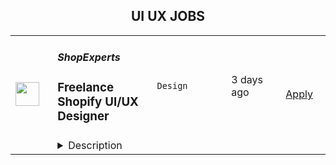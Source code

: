 <div align="center"><h2>UI UX JOBS</h2></div><table><tr>
                <td width="100" height="100" rowspan="2">
                    <img src="https://wwr-pro.s3.amazonaws.com/logos/0081/9465/logo.gif" width="38px" height="auto">
                </td>
                <td width="300">
                    <h5>ShopExperts</h5>
                    <h3> Freelance Shopify UI/UX Designer</h3>
                </td>
                <td width="300">
                    <code>Design</code>
                </td>
                <td width="200">
                <text>3 days ago</text>
                </td>
                <td width="100" rowspan="2">
                <a href="https://weworkremotely.com/remote-jobs/shopexperts-freelance-shopify-ui-ux-designer" align="right" target="_blank">Apply</a>
                </td>
            </tr>
            <tr>
                <td colspan="3">
                <details><summary>Description</summary>
                <img src="https://we-work-remotely.imgix.net/logos/0081/9465/logo.gif?ixlib=rails-4.0.0&w=50&h=50&dpr=2&fit=fill&auto=compress" />

<p>
  <strong>Headquarters:</strong> Canada
    <br /><strong>URL:</strong> <a href="https://shopexperts.com">https://shopexperts.com</a>
</p>

<div>Shopexperts is looking for freelance UI/UX designers and Web layout designers to join our talent network. Our clients are eCommerce agencies and eCommerce tech startups building for Shopify, and DTC or B2B consumer eCommerce brands building on the Shopify platform. <br><br>Vetted freelancers in our network are matched with companies in need of skilled design talent for ongoing/temporary contracts starting from 10 hours/week or for defined projects starting from 40 hours/week.<br><br><strong>Description:</strong><br><br>- Set your own hourly/day rate - up to $85/hour, or up to $750/day<br>- Get matched with ambitious companies in the eCommerce space for defined large projects or ongoing contracts from 1-6 months, up to full-time permanent jobs. <br>- Be part of a growing and vibrant professional community <br>- Develop your career and craft with fewer, better contracts and companies<br>- Weekly or bi-weekly payouts<br><br><strong>Requirements:</strong><br><br>- Native or fluent English is required<br>- 4 years of professional experience as a web designer. The more experience you have as a Shopify developer, the better.<br>- Exposure to Shopify's Polaris design guidelines and eCommerce theme or PDP design experience a plus<br>- Must have a track record of high performing team member<br>- With or without team lead experience<br>- Available a minimum of 10 hours a week (up to 40)<br>- Priority and preference given to skilled freelancers in the UK, Spain, Portugal, Serbia, Romania, South Africa, Poland, Lithuania, Bulgaria, Argentina, Brazil. <br><br><a href="https://shopifygroup.typeform.com/to/sRuKEwy3">Apply to join our talent community</a>
</div>

<p><strong>To apply:</strong> <a href="https://weworkremotely.com/remote-jobs/shopexperts-freelance-shopify-ui-ux-designer">https://weworkremotely.com/remote-jobs/shopexperts-freelance-shopify-ui-ux-designer</a></p>

                </details>
                </td>
            </tr>,<tr>
                <td width="100" height="100" rowspan="2">
                    <img src="https://wwr-pro.s3.amazonaws.com/logos/0081/8797/logo.gif" width="38px" height="auto">
                </td>
                <td width="300">
                    <h5>amazee.io</h5>
                    <h3> UX Product Designer - (80% - 100%)</h3>
                </td>
                <td width="300">
                    <code>Design</code>
                </td>
                <td width="200">
                <text>13 days ago</text>
                </td>
                <td width="100" rowspan="2">
                <a href="https://weworkremotely.com/remote-jobs/amazee-io-ux-product-designer-80-100" align="right" target="_blank">Apply</a>
                </td>
            </tr>
            <tr>
                <td colspan="3">
                <details><summary>Description</summary>
                <img src="https://we-work-remotely.imgix.net/logos/0081/8797/logo.gif?ixlib=rails-4.0.0&w=50&h=50&dpr=2&fit=fill&auto=compress" />

<p>
  <strong>Headquarters:</strong> Zurich, Switzerland 
    <br /><strong>URL:</strong> <a href="https://amazee.io">https://amazee.io</a>
</p>

<div>
<strong>UX Product Designer - (80% - 100%)<br><br></strong><br>
</div><div>
<strong>Description:</strong><br><br>
</div><div>Hi! We're <a href="http://amazee.io/">amazee.io</a>, a ZeroOps application delivery hub for engineering teams to deploy applications more easily. Our developer-centric, open source platform makes developers’ lives and jobs easier, minimizing the stress of managing infrastructure or operations. amazee.io supports organizations across the globe to accelerate their cloud and container adoption, along with providing easily managed Kubernetes for developer teams. We run anywhere in the world, with 24/7/365 dedicated support. </div><div><br></div><div>We’re looking for a UX Designer to drive improvements to how we assess, develop, and improve user experience and interactions with our ZeroOps delivery platform Lagoon. From a largely internal tool, Lagoon has grown to be a core product in its own right. We are growing a design and development team around Lagoon, to drive it into becoming a world leading platform for application deployments, for both technical and non technical users. You'll work alongside a UI Designer, and a Front End Developer in a product development team. We’ve got some exciting new directions to take our interfaces and integrations, and in delivering a more complete experience for all our users. </div><div> </div><div>If you feel like this could be the role for you, then come and join a team of open source enthusiasts, committed to providing flexible web solutions in an open and transparent work environment, and having fun doing it.</div><div> </div><div><strong>What you’ll be doing: </strong></div><ul>
<li>Working with our internal teams, external partners and users to identify opportunities to improve our Lagoon product suite</li>
<li>Conducting user research to uncover user’s pain points, needs and opportunities</li>
<li>Developing our user journey maps and personas </li>
<li>Working closely with developers to develop the look and feel of our products, and ensure a high level of quality and usability</li>
<li>Producing sketches and prototypes to test functionality and formalise design requirements</li>
<li>Shaping a culture of design at amazee.io to help define the interactions users at all levels have with our products and tools.</li>
</ul><div><br></div><div><strong>What you’ll bring:</strong></div><ul>
<li>Demonstrated work experience as a digital Product Designer or similar role</li>
<li>Previous experience designing technical products</li>
<li>Experience in digital interface design for web/admin interfaces (and maybe even CLI!)</li>
<li>Experience with design programs (Inkscape, Illustrator and Sketch) and prototyping tools (Invision, Figma etc)</li>
<li>Understanding of how to conduct good UX research to obtain truly meaningful insights (quantitative and qualitative)</li>
<li>Strong focus on customer and user advocacy</li>
<li>An eye for aesthetic design and customer appeal</li>
<li>Comfort communicating design and technical topics in English, both verbal and written<br><br>
</li>
</ul><div>amazee.io is dedicated to providing a work environment of trust, transparency, and inclusion for everyone. As a fully remote company we offer flexibility when it comes to working hours and location. Here’s some other things you can expect from us.</div><div>
<br><br>
</div><div><strong>What we’ll bring:</strong></div><ul>
<li>A fully distributed team of creative colleagues in a flat, open and transparent organization</li>
<li>Flexible working hours, and time off in lieu when you work overhours</li>
<li>Fully Remote working </li>
<li>5 paid days off a year for conference attendance or education related commitments </li>
<li>An annual education benefit of $1,500 or equivalent to dedicate to your professional development</li>
<li>An annual wellbeing benefit of $500 or equivalent to dedicate to your physical or mental health </li>
<li>A monthly connectivity benefit of $100 or equivalent for you to expense internet costs as a remote worker </li>
<li>Your own annual tech budget, with full initial setup provided</li>
<li>Sweet, sweet Swag - Hoodies and other goodies </li>
<li>
<strong>amazee.io Quest!</strong> - After 3 years, you’ll get 3 weeks paid off work to undertake a profound personal goal, or undertake a bucket list type challenge</li>
</ul><div><br></div><div><strong>So what’s next?: </strong></div><div><br></div><div>Apply! Send us your CV showcasing who you are, your experience, and anything else you think we should know!<br><br>The amazee.io Team </div>

<p><strong>To apply:</strong> <a href="https://weworkremotely.com/remote-jobs/amazee-io-ux-product-designer-80-100">https://weworkremotely.com/remote-jobs/amazee-io-ux-product-designer-80-100</a></p>

                </details>
                </td>
            </tr>,<tr>
                <td width="100" height="100" rowspan="2">
                    <img src="https://wwr-pro.s3.amazonaws.com/logos/0081/8736/logo.gif" width="38px" height="auto">
                </td>
                <td width="300">
                    <h5>TryHackMe</h5>
                    <h3> Lead UI/UX Designer</h3>
                </td>
                <td width="300">
                    <code>Design</code>
                </td>
                <td width="200">
                <text>14 days ago</text>
                </td>
                <td width="100" rowspan="2">
                <a href="https://weworkremotely.com/remote-jobs/tryhackme-lead-ui-ux-designer" align="right" target="_blank">Apply</a>
                </td>
            </tr>
            <tr>
                <td colspan="3">
                <details><summary>Description</summary>
                <img src="https://we-work-remotely.imgix.net/logos/0081/8736/logo.gif?ixlib=rails-4.0.0&w=50&h=50&dpr=2&fit=fill&auto=compress" />

<p>
  <strong>Headquarters:</strong> London
    <br /><strong>URL:</strong> <a href="http://tryhackme.com">http://tryhackme.com</a>
</p>

<div><strong><em><br>Full-time Fully Remote</em></strong></div><div>
<em>£70,000 to £90,000 (experience dependent) ~$81k to $100k<br></em><br>
</div><div><strong><br>What we do</strong></div><div>
<a href="https://tryhackme.com/"><br>TryHackMe</a> is an online platform (with over a million users) that teaches cyber security through short, gamified real-world labs. We have content for both complete beginners and seasoned hackers, incorporation guides and challenges to cater for different learning styles.<br><br>
</div><div>
<strong><br>About the role<br></strong><br>
</div><div><strong>The fundamentals of what you will be doing:</strong></div><ul>
<li>Translate business needs, user needs and technology constraints into solution concepts that are meaningful, easy to use, and engaging</li>
<li>Combine UX thinking with design execution, to produce usable and intuitive user interfaces</li>
<li>Develop UI mockups and prototypes that clearly illustrate how sites function and look like</li>
<li>Can innovate and develop out-of-the-box solutions to complex user interaction problems.</li>
<li>Direct all elements of design, including typography, imagery, iconography, etc.</li>
<li>Provide critical analysis of user experience designs based on heuristics and other accepted design principles</li>
<li>Develop personas, user stories and other design related documents</li>
<li>Provides mentoring and design leadership to designers. <ul>
<li>Review designs against business requirements</li>
<li>Flat hierarchy management style (empowerment, psychological safety, etc.)</li>
</ul>
</li>
<li>Evaluate new and emerging methods and technologies in UX prototyping and identify best of breed to incorporate into your team’s toolkit</li>
</ul><div><strong><br>Why would this role be challenging?</strong></div><ul>
<li>We are currently rebuilding our platform, and we need to figure out how much we should be rebuilding from scratch. This is where your research expertise comes in handy. After the research phase, you will set the UI/UX strategy for the entire platform.</li>
<li>Redesign most of the UI components from scratch, setting out the best practices for each component <ul><li>Manage design libraries and design systems with adherence to our brand.</li></ul>
</li>
<li>Our team is small but scaling. So we are in the chaotic growing phase and we need help thinking through some of our design and design thinking processes. <ul>
<li>Identify areas that need alignment or could benefit from knowledge sharing</li>
<li>Identify design/research related inefficiencies</li>
</ul>
</li>
<li>Evangelizing the merits of good design and research - champions user needs at all levels and influences stakeholders to consider those needs in their objectives. In other words, we want a thought leader who actively defines and institutes best practices for design, while fostering innovation to address evolving consumer expectations and technological advances.</li>
</ul><div><strong><br>Must-haves:</strong></div><ul>
<li>Be a UX research expert by… <ul>
<li>Recommend, plan and execute the research with the most appropriate tools/methodologies</li>
<li>Communicate results (Ex: unforeseen opportunities and issues that have a significant impact on product strategy and design) verbally and visually</li>
<li>Set a design strategy out of the result</li>
</ul>
</li>
<li>Strong UI skills, ability to create ascetically pleasing designs</li>
<li>Solid understanding of user-centered design, interaction design principles, responsive design and accessibility standards</li>
<li>Proactive, structured, attention to detail, growth mindset, no ego</li>
<li>Superior conceptual and critical-thinking abilities</li>
<li>Experienced with Figma</li>
<li>Excellent communication skills, including the ability to present complex concepts clearly and persuasively across diverse audiences at various levels of the organization</li>
<li>Must be willing to work 4 - 5.5 hours overlap with London time zone from 9am to 5pm</li>
</ul><div><strong><br>Nice to haves:</strong></div><ul>
<li>Typically has 5 years’ experience in UX / UI design role, using a wide variety of research methods and technologies.</li>
<li>AB testing experience</li>
<li>Experience with HTML5, CSS3 and the use of various Javascript frameworks in interface design.</li>
<li>Asynchronous working experience with a distributed team across many time zones</li>
<li>Cultural awareness and sensitivity, as this role will involve daily interaction with people in countries around the globe</li>
<li>Previously worked with EdTech and/or SaaS products</li>
<li>Has worked at a start-up</li>
</ul><div><strong><br>Founder Story</strong></div><div>
<br>TryHackMe started in 2018 by two cyber security enthusiasts, Ashu Savani and Ben Spring, who met at a summer internship. When getting started in the field, they found learning security to be a fragmented, inaccessible and difficult experience; often being given a vulnerable machine's IP with no additional resources is not the most efficient way to learn, especially when you don't have any prior knowledge. When Ben returned back to University he created a way to deploy machines and sent it to Ashu, who suggested uploading all the notes they'd made over the summer onto a centralised platform for others to learn, for free.</div><div>
<br>To allow users to share their knowledge, TryHackMe allows other users (at no charge) to create a virtual room, which contains a combination of theoretical and practical learning components.</div><div>
<br>The platform has never raised any capital and is entirely bootstrapped.</div><div>
<br>As the UX/UI Designer you will work within the Software Engineering team and collaboratively with the Product team using agile methodologies (Scrum). This role is fast-paced and varied and there is space for you to help define this with your own expertise.<br><br>
</div><h1>Perks &amp; Benefits</h1><div>
<strong>💰 Salary </strong>£70,000 to £90,000 (<em>experience dependent) ~$81k to $100k</em>
</div><div>
<strong><br>🕒 Flexi Time </strong>Choose when to start, finish and take breaks in your workday.<br><br>
</div><div>
<strong>💸 401k / Pension </strong>TryHackMe makes it easy to save money for retirement.<br><br>
</div><div>
<strong>🧡 Health Insurance </strong>Get health insurance if you're in a country that doesn't have public health care.<br><br>
</div><div>
<strong>🏗️ 10% Project </strong>Devote 10% of your time developing anything you want, providing it benefits TryHackMe in some way.</div><div>
<strong><br>⛱️ Company Retreat </strong>We're planning to have an annual company retreat (post-covid), fully paid for by us!</div><div>
<strong><br>🚣 Fully Remote </strong>In a fully digital world, there is nothing stopping you from working anywhere you want.<br><br>
</div><div>
<strong>💪 Personal Development </strong>Everyone gets a minimum annual training budget of £2,500. Use this for online courses, to acquire certifications, and more.</div><div>
<strong><br>💻 Tools </strong>You'll receive a dedicated work laptop, and any other accessories you need to do your best work.<br><br>
</div><div><strong><br>Our Hiring Process</strong></div><ul>
<li>Stage 1: 15m chat to learn more about you (and vice versa)</li>
<li>Stage 2: 1h design call presenting a case study from your portfolio</li>
<li>Stage 3: 1h management and culture fit call</li>
<li>(Optional) Stage 4: Meet some team members</li>
</ul><div>
<br>🔥 <strong>Apply Now!<br></strong><br>
</div>

<p><strong>To apply:</strong> <a href="https://weworkremotely.com/remote-jobs/tryhackme-lead-ui-ux-designer">https://weworkremotely.com/remote-jobs/tryhackme-lead-ui-ux-designer</a></p>

                </details>
                </td>
            </tr>,<tr>
                <td width="100" height="100" rowspan="2">
                    <img src="https://wwr-pro.s3.amazonaws.com/logos/0071/4150/logo.gif" width="38px" height="auto">
                </td>
                <td width="300">
                    <h5>A.Team</h5>
                    <h3> Senior Independent UX/UI Designer ($110-$190/hr)</h3>
                </td>
                <td width="300">
                    <code>Design</code>
                </td>
                <td width="200">
                <text>364 days ago</text>
                </td>
                <td width="100" rowspan="2">
                <a href="https://weworkremotely.com/remote-jobs/a-team-senior-independent-ux-ui-designer-110-190-hr" align="right" target="_blank">Apply</a>
                </td>
            </tr>
            <tr>
                <td colspan="3">
                <details><summary>Description</summary>
                <img src="https://we-work-remotely.imgix.net/logos/0071/4150/logo.gif?ixlib=rails-4.0.0&w=50&h=50&dpr=2&fit=fill&auto=compress" />

<p>
  <strong>Headquarters:</strong> NYC, SF, and TLV
    <br /><strong>URL:</strong> <a href="https://build.a.team/viaweworkremotely">https://build.a.team/viaweworkremotely</a>
</p>

<div>
<a href="https://build.a.team/wwrdesignerfasttrack">A·Team</a> is a VC-backed, stealth, application-only home on the internet for senior UX/UI designers (along with developers &amp; product folks) to team up with the hand-picked, high-growth companies on their next big thing. <br><br>After talking with hundreds of independent engineers, designers, and product folks, we heard over and over that finding vetted, high-quality, consistent clients is hard, and projects are often too small to be rewarding. A·Team matches small teams of the most talented builders in the world with companies backed by a16z, YC, Softbank, General Catalyst, etc. on a contract basis for many of their most important initiatives. We quietly launched in May 2020, and have helped A·Teamers earn $11.4+ million since.<br><br>As part of A·Team, you can expect:</div><ul>
<li>
<strong>High-paying, meaningful UX/UI design missions with the most audacious companies</strong> sent your way; generally $110-$190/hr, with vetted, fascinating clients doing work that matters. We're picky about who we partner with; new clients only come in via trusted referral. We've worked with Lyft, McGraw Hill, ClearCo, irl.com, the former CEO of Waze, the leading vaccine production software, several new unicorns we can't say here, and dozens of startups backed by a16z/YC/Softbank/etc.</li>
<li>
<strong>Work alongside friends old &amp; new: </strong>our niche is small/diverse product teams, since clients with larger budgets and higher-impact work tell us they want teams, not individuals. Of course, we keep friends together whenever we can.</li>
<li>
<strong>Full autonomy:</strong> say "no" to things that don't excite you. The most talented builders often juggle a few things at once, so there's never pressure to join an A·Team mission if you don't have the bandwidth. If we're no longer a fit, it's easy to leave or pause too. </li>
<li>
<strong>Small, curated, off-the-record gatherings:</strong> for conversations hard to have elsewhere. Long-term, we're creating micro-communities for the world's top builders to become friends around the things they care about.</li>
<li>
<strong>Keep 100% of what you earn: </strong>if you charge $130/hr, you get $130/hr. A·Team makes money by charging a small, flat, transparent platform fee on <em>top</em> of your rate.</li>
</ul><div>
<br><strong>How to apply:<br></strong>Go here: <a href="https://build.a.team/wwrdesignerfasttrack">https://build.a.team/wwrdesignerfasttrack</a> + mention WWR under how you heard about A·Team. No resume or cover letter needed; we respect your time so the application is short. We're also much more interested in seeing what you've made, and excited to chat more if there’s a fit.<br><strong><br>What you’ll do:</strong>
</div><ul>
<li>Once part of A.Team, you’ll regularly be invited to be the lead designer for impactful missions that match your interests, which you can accept or decline. Take your pick from early-stage incubations with world-class founders, to fast-growing super-funded companies, to old-school non-tech incumbents looking to build as a tech giant would.</li>
<li>Missions usually involve building an ambitious piece of software from 0 to 1 as part of a small 3-4 person team. </li>
<li>You’ll be paid to scope it out, give the client options, guide strategy, and execute on the selected solution. Sometimes the client has a clear vision, sometimes not; which is why A.Team builders tend to be senior folks who can work together to find the right direction. </li>
</ul><div>
<br><strong>Who A</strong>·<strong>Team is for:</strong>
</div><ul>
<li>Senior UX/UI Designers who left large companies and high-growth startups to pursue their craft with autonomy.</li>
<li>Those who prefer consistent contract work over a full-time role, who want to create a variety of new products alongside other top-tier builders.</li>
<li>The majority of A.Teamers spend most of their time doing independent work, but a sizeable percentage are either employed full-time (but testing out client work), bootstrapping a side project, or looking for their next big thing.</li>
</ul><div>
<br><strong>Who A</strong>·<strong>Team is </strong><strong><em>not</em></strong><strong> for:</strong>
</div><ul>
<li>People looking for small gigs.</li>
<li>Folks looking to build simple wordpress/wix/squarespace-style websites.</li>
<li>Those still early in their careers and recent university/bootcamp grads (at least not yet).</li>
</ul><div>
<br><strong>Our long-term vision:<br></strong><a href="https://build.a.team/wwrdesignerfasttrack">A·Team</a> is a new type of company for a new kind of independent software builders. We call them "unhirables": people who traditional companies couldn’t hire full-time even if they wanted to, but who want to do their most meaningful work with their favorite people in small, autonomous, distributed expert teams. </div><div>
<br>To help us secure amazing missions, we raised $5 million+ (not public, yet) from NFX, Village Global, and Box Group, along with the former CEO of Upwork, the founders of Fiverr and Lemonade, Apple's Global Head of Recruiting, YC Partner Aaron Harris, Wharton's Adam Grant, and Duke's Dan Ariely.</div>

<p><strong>To apply:</strong> <a href="https://weworkremotely.com/remote-jobs/a-team-senior-independent-ux-ui-designer-110-190-hr">https://weworkremotely.com/remote-jobs/a-team-senior-independent-ux-ui-designer-110-190-hr</a></p>

                </details>
                </td>
            </tr>,<tr>
                <td width="100" height="100" rowspan="2">
                    <img src="https://remotive.com/job/986276/logo" width="38px" height="auto">
                </td>
                <td width="300">
                    <h5>A.Team</h5>
                    <h3>Senior Independent UX/UI Designer</h3>
                </td>
                <td width="300">
                    <code>go,ui,ux,wordpress</code>
                </td>
                <td width="200">
                <text>30 days ago</text>
                </td>
                <td width="100" rowspan="2">
                <a href="https://remotive.com/remote-jobs/design/senior-independent-ux-ui-designer-986276" align="right" target="_blank">Apply</a>
                </td>
            </tr>
            <tr>
                <td colspan="3">
                <details><summary>Description</summary>
                <p style="text-size-adjust: 100%; overflow-wrap: break-word;"><a href="https://build.a.team/remotivedesignerreferral" rel="nofollow">A·Team</a> is a VC-backed, stealth, application-only home on the internet for Senior Independent UX/UI Designers (along with developers &amp; product managers) to team up with hand-picked, high-growth companies on their next big thing. </p>
<p style="text-size-adjust: 100%; overflow-wrap: break-word;">After talking with hundreds of independent engineers, designers, and product folks, we heard over and over that finding vetted, high-quality, consistent clients is hard, and projects are often too small to be rewarding. A·Team matches small teams of the most talented builders in the world with companies backed by a16z, YC, Softbank, General Catalyst, etc. on a contract basis for many of their most important initiatives. We quietly launched in May 2020, and have helped A·Teamers earn $11.4+ million since.</p>
<p dir="ltr" style="margin-top: 12pt; margin-bottom: 12pt; line-height: 1.38;"><span style="font-variant-numeric: normal; font-variant-east-asian: normal; vertical-align: baseline;"><em>As part of A·Team, you can expect:</em></span></p>
<ul style="padding-inline-start: 48px;">
<li><span style="font-weight: 600; color: #000000; letter-spacing: 0.75px;">High-paying, meaningful missions with the most audacious companies</span> sent your way; generally $110-$190/hr, with vetted, fascinating clients doing work that matters. We're picky about who we partner with; new clients only come in via trusted referral. We've worked with Lyft, McGraw Hill, ClearCo, irl.com, the former CEO of Waze, the leading vaccine production software, several new unicorns we can't say here, and dozens of startups backed by a16z/YC/Softbank/etc.</li>
<li><span style="font-weight: 600; color: #000000; letter-spacing: 0.75px;">Work alongside friends old &amp; new: </span>our niche is small/diverse product teams, since clients with larger budgets and higher-impact work tell us they want teams, not individuals. Of course, we keep friends together whenever we can.</li>
<li><span style="font-weight: 600; color: #000000; letter-spacing: 0.75px;">Full autonomy:</span> say "no" to things that don't excite you. The most talented builders often juggle a few things at once, so there's never pressure to join an A·Team mission if you don't have the bandwidth. If we're no longer a fit, it's easy to leave or pause too. </li>
<li><span style="font-weight: 600; color: #000000; letter-spacing: 0.75px;">Small, curated, off-the-record gatherings:</span> for conversations hard to have elsewhere. Long-term, we're creating micro-communities for the world's top builders to become friends around the things they care about.</li>
<li><span style="font-weight: 600; color: #000000; letter-spacing: 0.75px;">Keep 100% of what you earn: </span>if you charge $130/hr, you get $130/hr. A·Team makes money by charging a small, flat, transparent platform fee on <em>top</em> of your rate.</li>
</ul>
<p dir="ltr" style="margin-top: 12pt; margin-bottom: 12pt; line-height: 1.38;"><span style="font-variant-numeric: normal; font-variant-east-asian: normal; vertical-align: baseline;"><span style="font-weight: 600; color: #000000; letter-spacing: 0.75px;">How to apply:</span></span></p>
<p dir="ltr" style="margin-top: 12pt; margin-bottom: 12pt; line-height: 1.38;"><span style="font-variant-numeric: normal; font-variant-east-asian: normal; vertical-align: baseline;">Go here: <a href="https://build.a.team/remotivedesignerreferral" rel="nofollow">https://build.a.team/remotivedesignerreferral</a> + mention Remotive. </span>No resume or cover letter needed; we respect your time so the application is short. We're also much more interested in seeing what you've made, and excited to chat more if there’s a fit.</p>
<p dir="ltr" style="margin-top: 12pt; margin-bottom: 12pt; line-height: 1.38;"><span style="font-variant-numeric: normal; font-variant-east-asian: normal; vertical-align: baseline;"><span style="font-weight: 600; color: #000000; letter-spacing: 0.75px;">What you’ll do:</span></span></p>
<ul style="padding-inline-start: 48px;">
<li dir="ltr" style="list-style-type: disc; font-variant-numeric: normal; font-variant-east-asian: normal; vertical-align: baseline;">
<p dir="ltr" style="margin-top: 12pt; margin-bottom: 0pt; line-height: 1.38;"><span style="font-variant-numeric: normal; font-variant-east-asian: normal; vertical-align: baseline;">Once part of A.Team, you’ll regularly be invited to impactful missions that match your interests, which you can accept or decline. Take your pick from early-stage incubations with world-class founders, to fast-growing super-funded companies, to old school non-tech incumbents looking to build as a tech giant would</span></p>
</li>
<li dir="ltr" style="list-style-type: disc; font-variant-numeric: normal; font-variant-east-asian: normal; vertical-align: baseline;">
<p dir="ltr" style="margin-top: 0pt; margin-bottom: 0pt; line-height: 1.38;"><span style="font-variant-numeric: normal; font-variant-east-asian: normal; vertical-align: baseline;">Missions usually involve building an ambitious piece of software from 0 to 1 as part of a small 3-4 person team. </span></p>
</li>
<li dir="ltr" style="list-style-type: disc; font-variant-numeric: normal; font-variant-east-asian: normal; vertical-align: baseline;">
<p dir="ltr" style="margin-top: 0pt; margin-bottom: 12pt; line-height: 1.38;"><span style="font-variant-numeric: normal; font-variant-east-asian: normal; vertical-align: baseline;">You’ll be paid to scope it out, give the client options, guide strategy, and execute on the selected solution. Sometimes the client has a clear vision, sometimes not; which is why A.Team builders tend to be senior folks who can work together to find the right direction. </span></p>
</li>
</ul>
<p dir="ltr" style="margin-top: 12pt; margin-bottom: 12pt; line-height: 1.38;"><span style="font-weight: 600; color: #000000; letter-spacing: 0.75px;"><span style="font-variant-numeric: normal; font-variant-east-asian: normal; vertical-align: baseline;">Who A</span><span style="font-variant-numeric: normal; font-variant-east-asian: normal; vertical-align: baseline;">·</span><span style="font-variant-numeric: normal; font-variant-east-asian: normal; vertical-align: baseline;">Team is for:</span></span></p>
<ul style="padding-inline-start: 48px;">
<li dir="ltr" style="list-style-type: disc; font-variant-numeric: normal; font-variant-east-asian: normal; vertical-align: baseline;">
<p dir="ltr" style="margin-top: 12pt; margin-bottom: 0pt; line-height: 1.38;"><span style="font-variant-numeric: normal; font-variant-east-asian: normal; vertical-align: baseline;">Senior UX/UI Designers who left large companies and high-growth startups to pursue their craft with autonomy.</span></p>
</li>
<li dir="ltr" style="list-style-type: disc; font-variant-numeric: normal; font-variant-east-asian: normal; vertical-align: baseline;">
<p dir="ltr" style="margin-top: 0pt; margin-bottom: 0pt; line-height: 1.38;"><span style="font-variant-numeric: normal; font-variant-east-asian: normal; vertical-align: baseline;">Those who prefer consistent contract work over a full-time role, who want to create a variety of new products alongside other top-tier builders.</span></p>
</li>
<li dir="ltr" style="list-style-type: disc; font-variant-numeric: normal; font-variant-east-asian: normal; vertical-align: baseline;">
<p dir="ltr" style="margin-top: 0pt; margin-bottom: 12pt; line-height: 1.38;"><span style="font-variant-numeric: normal; font-variant-east-asian: normal; vertical-align: baseline;">The majority of A.Teamers spend most of their time doing independent work, but a sizeable percentage are either employed full-time (but testing out client work), bootstrapping a side project, or looking for their next big thing</span></p>
</li>
</ul>
<p dir="ltr" style="margin-top: 12pt; margin-bottom: 12pt; line-height: 1.38;"><span style="font-weight: 600; color: #000000; letter-spacing: 0.75px;"><span style="font-variant-numeric: normal; font-variant-east-asian: normal; vertical-align: baseline;">Who A</span><span style="font-variant-numeric: normal; font-variant-east-asian: normal; vertical-align: baseline;">·</span><span style="font-variant-numeric: normal; font-variant-east-asian: normal; vertical-align: baseline;">Team is </span><span style="font-variant-numeric: normal; font-variant-east-asian: normal; vertical-align: baseline;">not</span><span style="font-variant-numeric: normal; font-variant-east-asian: normal; vertical-align: baseline;"> for:</span></span></p>
<ul style="padding-inline-start: 48px;">
<li dir="ltr" style="list-style-type: disc; font-variant-numeric: normal; font-variant-east-asian: normal; vertical-align: baseline;">
<p dir="ltr" style="margin-top: 12pt; margin-bottom: 0pt; line-height: 1.38;"><span style="font-variant-numeric: normal; font-variant-east-asian: normal; vertical-align: baseline;">People looking for small gigs</span></p>
</li>
<li dir="ltr" style="list-style-type: disc; font-variant-numeric: normal; font-variant-east-asian: normal; vertical-align: baseline;">
<p dir="ltr" style="margin-top: 0pt; margin-bottom: 0pt; line-height: 1.38;"><span style="font-variant-numeric: normal; font-variant-east-asian: normal; vertical-align: baseline;">Folks looking to build simple wordpress/wix/squarespace-style websites</span></p>
</li>
<li dir="ltr" style="list-style-type: disc; font-variant-numeric: normal; font-variant-east-asian: normal; vertical-align: baseline;">
<p dir="ltr" style="margin-top: 0pt; margin-bottom: 12pt; line-height: 1.38;"><span style="font-variant-numeric: normal; font-variant-east-asian: normal; vertical-align: baseline;">Those still early in their careers and recent university/bootcamp grads (at least not yet)</span></p>
</li>
</ul>
<p dir="ltr" style="margin-top: 12pt; margin-bottom: 12pt; line-height: 1.38;"><span style="font-variant-numeric: normal; font-variant-east-asian: normal; vertical-align: baseline;"><span style="font-weight: 600; color: #000000; letter-spacing: 0.75px;">Our long-term vision:</span></span></p>
<p dir="ltr" style="margin-top: 12pt; margin-bottom: 12pt; line-height: 1.38;"><span style="font-variant-numeric: normal; font-variant-east-asian: normal; vertical-align: baseline;"><a href="https://build.a.team/remotivedesignerreferral" rel="nofollow">A·Team</a> is a new type of company for a new kind of independent software builder. We call them "unhirables": people who traditional companies couldn’t hire full-time even if they wanted to, but who want to do their most meaningful work with their favorite people in small, autonomous, distributed expert teams. </span></p>
<p dir="ltr" style="margin-top: 12pt; margin-bottom: 12pt; line-height: 1.38;"><span style="font-variant-numeric: normal; font-variant-east-asian: normal; vertical-align: baseline;">To help us secure amazing missions, we raised $5 million+ (not public, yet) from NFX, Village Global, and Box Group, along with the former CEO of Upwork, the founders of Fiverr and Lemonade, Apple's Global Head of Recruiting, YC Partner Aaron Harris, Wharton's Adam Grant, and Duke's Dan Ariely.</span></p>
<img src="https://remotive.com/job/track/986276/blank.gif?source=public_api" alt=""/>
                </details>
                </td>
            </tr></table>
